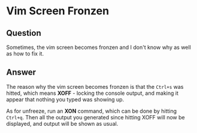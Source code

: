 # Vim Screen Fronzen

## Question
Sometimes, the vim screen becomes fronzen and I don't know why as well as how to 
fix it.

## Answer
The reason why the vim screen becomes fronzen is that the `Ctrl+s` was hitted, 
which means **XOFF** - locking the console output, and making it appear that 
nothing you typed was showing up.

As for unfreeze, run an **XON** command, which can be done by hitting `Ctrl+q`. 
Then all the output you generated since hitting XOFF will now be displayed, and 
output will be shown as usual.

